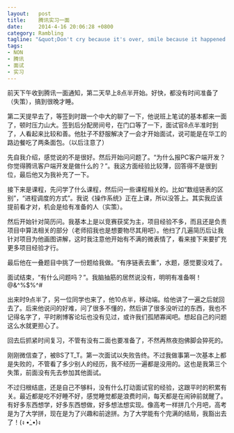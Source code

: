 ```yaml
--- 
layout:   post
title:    腾讯实习一面
date:     2014-4-16 20:06:28 +0800
category: Rambling
tagline: "&quot;Don't cry because it's over, smile because it happened.&quot; - Dr. Seuss"
tags: 
- NON
- 腾讯
- 面试
- 实习
---
```



前天下午收到腾讯一面通知，第二天早上8点半开始。好快，都没有时间准备了（失策），搞到很晚才睡。

第二天提早去了，等签到时跟一个中大的聊了一下，他说班上笔试的基本都来一面了，顿时压力山大。签到后分配房间号，在门口等了一下，面试官8点半准时到了，人看起来比较和善。他肚子不舒服解决了一会才开始面试，说可能是在华工的路边餐吃了两条面包。（以后注意了）

先自我介绍，感觉说的不是很好。然后开始问问题了。“为什么报PC客户端开发？你觉得腾讯客户端开发是做什么的？”。我这方面经验比较薄，回答得不是很到位，最后他又为我补充了一下。

接下来是课程，先问学了什么课程，然后问一些课程相关的。比如“数组链表的区别”，“进程调度的方式”。我说《操作系统》正在上课，所以没答上。其实我应该提前看才对，机会是给有准备的人（实策）。

然后开始针对简历问。我基本上是以竞赛获奖为主，项目经验不多，而且还是负责项目中算法相关的部分（老师招我也是想要物尽其用吧）。他扫了几遍简历后让我针对项目为他画图讲解，这时我注意他开始有不满的微表情了，看来接下来要扩充更多项目经验才行。

最后他在一叠题目中挑了一份题给我做。“有序链表去重”，水题，感觉要没戏了。

面试结束，“有什么问题吗？”。我脑抽筋的居然说没有，明明有准备啊！ @&^%$%^#

出来时9点半了，另一位同学也来了，他10点半，移动端。给他讲了一遍之后就回去了。后来他说问的好难，问了很多不懂的，然后讲了很多没听过的东西，我也不记得名字了，平时刷博客论坛也没有见过，或许我们孤陋寡闻吧。想起自己的问题这么水就更担心了。

回去后抓紧时间复习，不管有没有二面也要准备了，不然再熬夜抱佛脚会猝死的。

刚刚微信查了，被BS了T_T。第一次面试以失败告终。不过我做事第一次基本上都是失败的，不管看了多少别人的经历，我不经历一遍都是没用的。这也是我第三个失策，前面没有先去参加其他面试。

不过归根结底，还是自己不够料，没有什么打动面试官的经验，这跟平时的积累有关。最近都是吃不好睡不好，感觉睡觉都是浪费时间，每天都是在闹钟前就醒了。有好多东西想学，好多东西想做，好多想法想实现。像高考一样拼几个月吧，高考是为了大学拼，现在是为了兴趣和前途拼。为了大学能有个完满的结局，我豁出去了！(ง •̀_•́)ง

